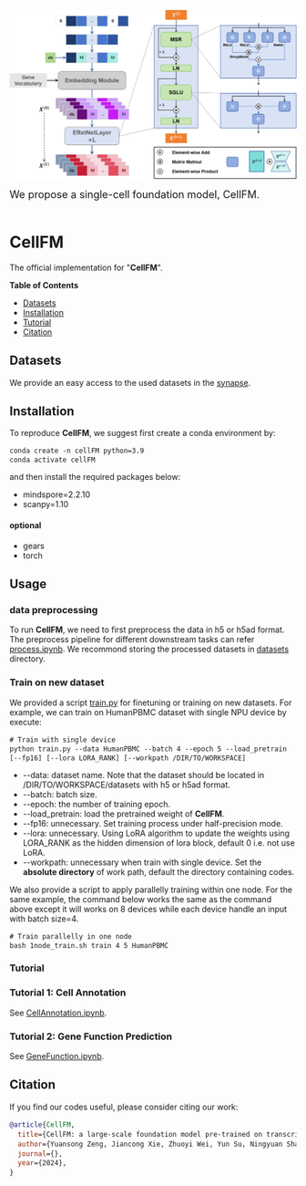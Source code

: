 ![](figures/model.png)

<font size=4> We propose a single-cell foundation model, CellFM.  </font> <br><br>

# CellFM

The official implementation for "**CellFM**".

**Table of Contents**

* [Datasets](#Datasets)
* [Installation](#Installation)
* [Tutorial](#Tutorial)
* [Citation](#Citation)

## Datasets


We provide an easy access to the used datasets in the [synapse](https://www.synapse.org/#!Synapse:syn52616008/files/).



## Installation

To reproduce **CellFM**, we suggest first create a conda environment by:

~~~shell
conda create -n cellFM python=3.9
conda activate cellFM
~~~

and then install the required packages below:

- mindspore=2.2.10
- scanpy=1.10
#### optional
- gears
- torch

## Usage

### data preprocessing

To run **CellFM**, we need to first preprocess the data in h5 or h5ad format. The preprocess pipeline for different downstream tasks can refer [process.ipynb](https://github.com/biomed-AI/CellFM/blob/main/tutorials/process.ipynb). We recommond storing the processed datasets in [datasets](https://github.com/biomed-AI/CellFM/datasets/) directory.

### Train on new dataset

We provided a script [train.py](https://github.com/biomed-AI/CellFM/blob/main/train.py) for finetuning or training on new datasets. For example, we can train on HumanPBMC dataset with single NPU device by execute:

~~~shell
# Train with single device
python train.py --data HumanPBMC --batch 4 --epoch 5 --load_pretrain [--fp16] [--lora LORA_RANK] [--workpath /DIR/TO/WORKSPACE]
~~~

- --data: dataset name. Note that the dataset should be located in /DIR/TO/WORKSPACE/datasets with h5 or h5ad format.
- --batch: batch size.
- --epoch: the number of training epoch.
- --load_pretrain: load the pretrained weight of **CellFM**.
- --fp16: unnecessary. Set training process under half-precision mode.
- --lora: unnecessary. Using LoRA algorithm to update the weights using LORA_RANK as the hidden dimension of lora block, default 0 i.e. not use LoRA.
- --workpath: unnecessary when train with single device. Set the **absolute directory** of work path, default the directory containing codes.

We also provide a script to apply parallelly training within one node. For the same example, the command below works the same as the command above except it will works on 8 devices while each device handle an input with batch size=4.

```shell
# Train parallelly in one node
bash 1node_train.sh train 4 5 HumanPBMC
```

### Tutorial

### Tutorial 1: Cell Annotation

See [CellAnnotation.ipynb](https://github.com/biomed-AI/CellFM/blob/main/tutorials/CellAnnotation.ipynb).

### Tutorial 2: Gene Function Prediction

See [GeneFunction.ipynb](https://github.com/biomed-AI/CellFM/blob/main/tutorials/GeneFunction.ipynb).

## Citation

If you find our codes useful, please consider citing our work:

~~~bibtex
@article{CellFM,
  title={CellFM: a large-scale foundation model pre-trained on transcriptomics of 100 million human cells},
  author={Yuansong Zeng, Jiancong Xie, Zhuoyi Wei, Yun Su, Ningyuan Shangguan, Shuangyu Yang, Chengyang Zhang, Wenbing Li, Jinbo Zhang, Nan Fang, Hongyu Zhang, Huiying Zhao, Yutong Lu, Jue Fan, Weijiang Yu, and Yuedong Yang},
  journal={},
  year={2024},
}
~~~